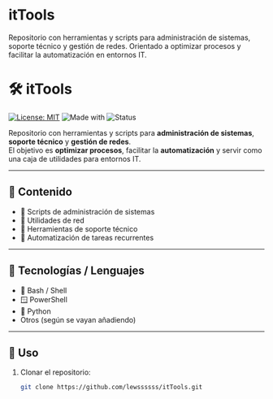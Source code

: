 # itTools
Repositorio con herramientas y scripts para administración de sistemas, soporte técnico y gestión de redes. Orientado a optimizar procesos y facilitar la automatización en entornos IT.




# 🛠️ itTools

[![License: MIT](https://img.shields.io/badge/License-MIT-green.svg)](LICENSE)
![Made with](https://img.shields.io/badge/Made%20with-Bash%20%7C%20Python%20%7C%20PowerShell-blue.svg)
![Status](https://img.shields.io/badge/Status-Active-success.svg)

Repositorio con herramientas y scripts para **administración de sistemas**, **soporte técnico** y **gestión de redes**.  
El objetivo es **optimizar procesos**, facilitar la **automatización** y servir como una caja de utilidades para entornos IT.

---

## 📂 Contenido

- 🔹 Scripts de administración de sistemas  
- 🔹 Utilidades de red  
- 🔹 Herramientas de soporte técnico  
- 🔹 Automatización de tareas recurrentes  

---

## 🚀 Tecnologías / Lenguajes

- 🐧 Bash / Shell  
- 🪟 PowerShell  
- 🐍 Python  
- Otros (según se vayan añadiendo)  

---

## 📖 Uso

1. Clonar el repositorio:
   ```bash
   git clone https://github.com/lewssssss/itTools.git
